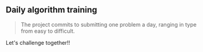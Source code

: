## Daily algorithm training

> The project commits to submitting one problem
> a day, ranging in type from easy to difficult.

Let's challenge together!!